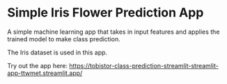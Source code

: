 # Simple Iris Flower Prediction App

A simple machine learning app that takes in input features and applies the trained model to make class prediction.

The Iris dataset is used in this app.

Try out the app here: https://tobistor-class-prediction-streamlit-streamlit-app-ttwmet.streamlit.app/

